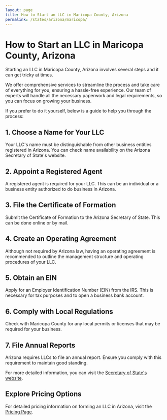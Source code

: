 ```yaml
---
layout: page
title: How to Start an LLC in Maricopa County, Arizona
permalink: /states/arizona/maricopa/
---
```


<h1>How to Start an LLC in Maricopa County, Arizona</h1>

<p>Starting an LLC in Maricopa County, Arizona involves several steps and it can get tricky at times.</p>

<p>We offer comprehensive services to streamline the process and take care of everything for you, ensuring a hassle-free experience. Our team of experts will handle all the necessary paperwork and legal requirements, so you can focus on growing your business.</p>

<p>If you prefer to do it yourself, below is a guide to help you through the process:</p>

<h2>1. Choose a Name for Your LLC</h2>
<p>Your LLC's name must be distinguishable from other business entities registered in Arizona. You can check name availability on the Arizona Secretary of State's website.</p>

<h2>2. Appoint a Registered Agent</h2>
<p>A registered agent is required for your LLC. This can be an individual or a business entity authorized to do business in Arizona.</p>

<h2>3. File the Certificate of Formation</h2>
<p>Submit the Certificate of Formation to the Arizona Secretary of State. This can be done online or by mail.</p>

<h2>4. Create an Operating Agreement</h2>
<p>Although not required by Arizona law, having an operating agreement is recommended to outline the management structure and operating procedures of your LLC.</p>

<h2>5. Obtain an EIN</h2>
<p>Apply for an Employer Identification Number (EIN) from the IRS. This is necessary for tax purposes and to open a business bank account.</p>

<h2>6. Comply with Local Regulations</h2>
<p>Check with Maricopa County for any local permits or licenses that may be required for your business.</p>

<h2>7. File Annual Reports</h2>
<p>Arizona requires LLCs to file an annual report. Ensure you comply with this requirement to maintain good standing.</p>

<p>For more detailed information, you can visit the <a href="https://www.sos.arizona.gov/">Secretary of State's website</a>.</p>

<h2>Explore Pricing Options</h2>
<p>For detailed pricing information on forming an LLC in Arizona, visit the <a href="{ '/new-pricing/' | relative_url }">Pricing Page</a>.</p>
